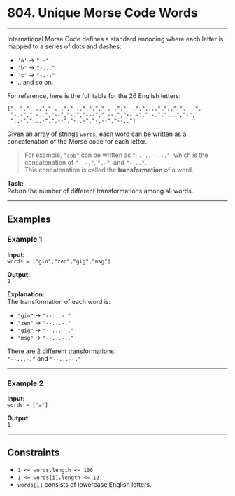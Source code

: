 # 804. Unique Morse Code Words

---

International Morse Code defines a standard encoding where each letter is mapped to a series of dots and dashes:

- `'a'` → `".-"`
- `'b'` → `"-..."`
- `'c'` → `"-.-."`
- ...and so on.

For reference, here is the full table for the 26 English letters:

```
[".-","-...","-.-.","-..",".","..-.","--.","....","..",".---",
 "-.-",".-..","--","-.","---",".--.","--.-",".-.","...","-",
 "..-","...-",".--","-..-","-.--","--.."]
```

Given an array of strings `words`, each word can be written as a concatenation of the Morse code for each letter.

> For example, `"cab"` can be written as `"-.-..--..."`, which is the concatenation of `"-.-."`, `".-"`, and `"-..."`.  
> This concatenation is called the **transformation** of a word.

**Task:**  
Return the number of different transformations among all words.

---

## Examples

### Example 1

**Input:**  
`words = ["gin","zen","gig","msg"]`

**Output:**  
`2`

**Explanation:**  
The transformation of each word is:

- `"gin"` → `"--...-."`
- `"zen"` → `"--...-."`
- `"gig"` → `"--...--."`
- `"msg"` → `"--...--."`

There are 2 different transformations:  
`"--...-."` and `"--...--."`

---

### Example 2

**Input:**  
`words = ["a"]`

**Output:**  
`1`

---

## Constraints

- `1 <= words.length <= 100`
- `1 <= words[i].length <= 12`
- `words[i]` consists of lowercase English letters.
